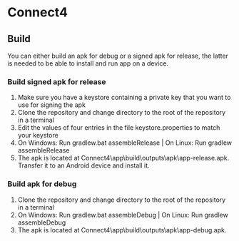 # Connect4

## Build
You can either build an apk for debug or a signed apk for release, the latter is needed to be able to install and run app on a device.

### Build signed apk for release
1. Make sure you have a keystore containing a private key that you want to use for signing the apk
2. Clone the repository and change directory to the root of the repository in a terminal
3. Edit the values of four entries in the file keystore.properties to match your keystore
4. On Windows: Run gradlew.bat assembleRelease | On Linux: Run gradlew assembleRelease
5. The apk is located at Connect4\app\build\outputs\apk\app-release.apk. Transfer it to an Android device and install it.

### Build apk for debug
1. Clone the repository and change directory to the root of the repository in a terminal
2. On Windows: Run gradlew.bat assembleDebug | On Linux: Run gradlew assembleDebug
3. The apk is located at Connect4\app\build\outputs\apk\app-debug.apk.
